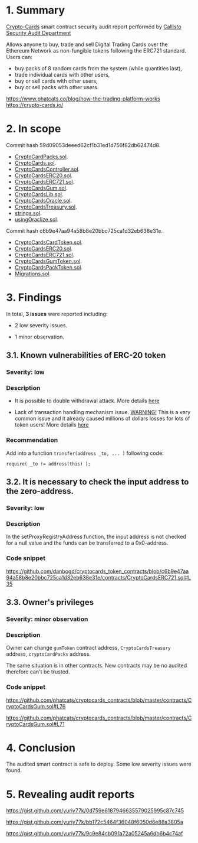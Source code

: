 # 1. Summary

[Crypto-Cards](https://github.com/phatcats/cryptocards_contracts) smart contract security audit report performed by [Callisto Security Audit Department](https://github.com/EthereumCommonwealth/Auditing)

Allows anyone to buy, trade and sell Digital Trading Cards over the Ethereum Network as non-fungible tokens following the ERC721 standard. Users can:

* buy packs of 8 random cards from the system (while quantities last),
* trade individual cards with other users,
* buy or sell cards with other users,
* buy or sell packs with other users.

https://www.phatcats.co/blog/how-the-trading-platform-works
https://crypto-cards.io/

# 2. In scope

Сommit hash 59d09053deeed62cf1b31ed1d756f82db62474d8.

- [CryptoCardPacks.sol](https://github.com/phatcats/cryptocards_contracts/blob/master/contracts/CryptoCardPacks.sol).
- [CryptoCards.sol](https://github.com/phatcats/cryptocards_contracts/blob/master/contracts/CryptoCards.sol).
- [CryptoCardsController.sol](https://github.com/phatcats/cryptocards_contracts/blob/master/contracts/CryptoCardsController.sol).
- [CryptoCardsERC20.sol](https://github.com/phatcats/cryptocards_contracts/blob/master/contracts/CryptoCardsERC20.sol).
- [CryptoCardsERC721.sol](https://github.com/phatcats/cryptocards_contracts/blob/master/contracts/CryptoCardsERC721.sol).
- [CryptoCardsGum.sol](https://github.com/phatcats/cryptocards_contracts/blob/master/contracts/CryptoCardsGum.sol).
- [CryptoCardsLib.sol](https://github.com/phatcats/cryptocards_contracts/blob/master/contracts/CryptoCardsLib.sol).
- [CryptoCardsOracle.sol](https://github.com/phatcats/cryptocards_contracts/blob/master/contracts/CryptoCardsOracle.sol).
- [CryptoCardsTreasury.sol](https://github.com/phatcats/cryptocards_contracts/blob/master/contracts/CryptoCardsTreasury.sol).
- [strings.sol](https://github.com/phatcats/cryptocards_contracts/blob/master/contracts/strings.sol).
- [usingOraclize.sol](https://github.com/phatcats/cryptocards_contracts/blob/master/contracts/usingOraclize.sol).


Сommit hash c6b9e47aa94a58b8e20bbc725ca1d32eb638e31e.

- [CryptoCardsCardToken.sol](https://github.com/phatcats/cryptocards_token_contracts/blob/master/contracts/CryptoCardsCardToken.sol).
- [CryptoCardsERC20.sol](https://github.com/phatcats/cryptocards_token_contracts/blob/master/contracts/).
- [CryptoCardsERC721.sol](https://github.com/phatcats/cryptocards_token_contracts/blob/master/contracts/CryptoCardsERC721.sol).
- [CryptoCardsGumToken.sol](https://github.com/phatcats/cryptocards_token_contracts/blob/master/contracts/CryptoCardsGumToken.sol).
- [CryptoCardsPackToken.sol](https://github.com/phatcats/cryptocards_token_contracts/blob/master/contracts/CryptoCardsPackToken.sol).
- [Migrations.sol](https://github.com/phatcats/cryptocards_token_contracts/blob/master/contracts/Migrations.sol).


# 3. Findings

In total, **3 issues** were reported including:

- 2 low severity issues.

- 1 minor observation.

## 3.1. Known vulnerabilities of ERC-20 token

### Severity: low

### Description

* It is possible to double withdrawal attack. More details [here](https://docs.google.com/document/d/1YLPtQxZu1UAvO9cZ1O2RPXBbT0mooh4DYKjA_jp-RLM/edit)

* Lack of transaction handling mechanism issue. [WARNING!](https://gist.github.com/Dexaran/ddb3e89fe64bf2e06ed15fbd5679bd20) This is a very common issue and it already caused millions of dollars losses for lots of token users! More details [here](https://docs.google.com/document/d/1Feh5sP6oQL1-1NHi-X1dbgT3ch2WdhbXRevDN681Jv4/edit)

### Recommendation

Add into a function `transfer(address _to, ... )` following code:
```solidity
require( _to != address(this) );
```

## 3.2. It is necessary to check the input address to the zero-address.

### Severity: low

### Description

In the setProxyRegistryAddress function, the input address is not checked for a null value and the funds can be transferred to a 0x0-address.

### Code snippet

https://github.com/danbogd/cryptocards_token_contracts/blob/c6b9e47aa94a58b8e20bbc725ca1d32eb638e31e/contracts/CryptoCardsERC721.sol#L35

## 3.3. Owner's privileges

### Severity: minor observation

### Description

Owner can change `gumToken` contract address,  `CryptoCardsTreasury` address, `cryptoCardPacks` address.

The same situation is in other contracts. New contracts may be no audited therefore can't be trusted.

### Code snippet

https://github.com/phatcats/cryptocards_contracts/blob/master/contracts/CryptoCardsGum.sol#L76

https://github.com/phatcats/cryptocards_contracts/blob/master/contracts/CryptoCardsGum.sol#L71

# 4. Conclusion

The audited smart contract is safe to deploy. Some low severity issues were found.

# 5. Revealing audit reports

https://gist.github.com/yuriy77k/0d759e6187946635579025995c87c745

https://gist.github.com/yuriy77k/bb172c5464f36048f6050d6e88a3805a

https://gist.github.com/yuriy77k/9c9e84cb091a72a05245a6db6b4c74af
